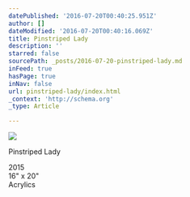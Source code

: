 ```yaml
---
datePublished: '2016-07-20T00:40:25.951Z'
author: []
dateModified: '2016-07-20T00:40:16.069Z'
title: Pinstriped Lady
description: ''
starred: false
sourcePath: _posts/2016-07-20-pinstriped-lady.md
inFeed: true
hasPage: true
inNav: false
url: pinstriped-lady/index.html
_context: 'http://schema.org'
_type: Article

---
```

![](https://the-grid-user-content.s3-us-west-2.amazonaws.com/458c12f8-51b8-4e5e-a643-dc08b50ae7b8.jpg)

Pinstriped Lady

2015  
16" x 20"   
Acrylics